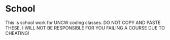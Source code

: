 # School
This is school work for UNCW coding classes. DO NOT COPY AND PASTE THESE. I WILL NOT BE RESPONSIBLE FOR YOU FAILING A COURSE DUE TO CHEATING!
